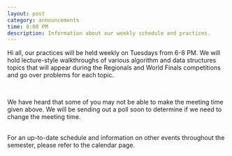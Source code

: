 ```yaml
---
layout: post
category: announcements
time: 8:00 PM
description: Information about our weekly schedule and practices.
---
```


Hi all, our practices will be held weekly on Tuesdays from 6-8 PM. We
will hold lecture-style walkthroughs of various algorithm and data structures
topics that will appear during the Regionals and World Finals competitions and
go over problems for each topic.

<br>

We have heard that some of you may not be able to make the meeting time
given above. We will be sending out a poll soon to determine if we
need to change the meeting time.

<br>
For an up-to-date schedule and information on other events throughout the semester, please refer to the calendar page.
